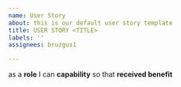 ```yaml
---
name: User Story
about: this is our default user story template
title: USER STORY <TITLE>
labels: ''
assignees: bruzgus1

---
```


as a **role** I can **capability** so that **received benefit**
